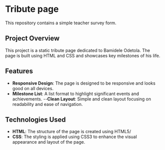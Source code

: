 # Tribute page
This repository contains a simple teacher survey form.

## Project Overview
This project is a static tribute page dedicated to Bamidele Odetola. The page is built using HTML and CSS and showcases key milestones of his life.

## Features
- **Responsive Design**: The page is designed to be responsive and looks good on all devices.
- **Milestone List**: A list format to highlight significant events and achievements.
--**Clean Layout**: Simple and clean layout focusing on readability and ease of navigation.

## Technologies Used
- **HTML**: The structure of the page is created using HTML5/
- **CSS**: The styling is applied using CSS3 to enhance the visual appearance and layout of the page.
